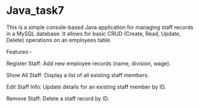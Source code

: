# Java_task7

This is a simple console-based Java application for managing staff records in a MySQL database. It allows for basic CRUD (Create, Read, Update, Delete) operations on an employees table.

Features:-

Register Staff: Add new employee records (name, division, wage).

Show All Staff: Display a list of all existing staff members.

Edit Staff Info: Update details for an existing staff member by ID.

Remove Staff: Delete a staff record by ID.
